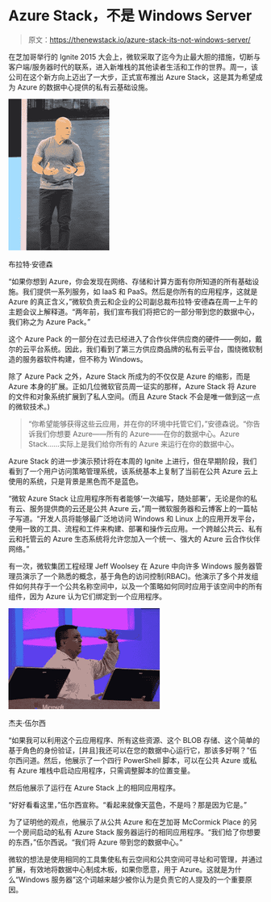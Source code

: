 # Azure Stack，不是 Windows Server

> 原文：<https://thenewstack.io/azure-stack-its-not-windows-server/>

在芝加哥举行的 Ignite 2015 大会上，微软采取了迄今为止最大胆的措施，切断与客户端/服务器时代的联系，进入新堆栈的其他读者生活和工作的世界。周一，该公司在这个新方向上迈出了一大步，正式宣布推出 Azure Stack，这是其为希望成为 Azure 的数据中心提供的私有云基础设施。

[![150504 Ignite 2015 05 (keynote, Brad Anderson)](img/8397d040c24ff8abf4c06d465d6a6c7a.png)](https://thenewstack.io/wp-content/uploads/2015/05/150504-Ignite-2015-05-keynote-Brad-Anderson.jpg)

布拉特·安德森

“如果你想到 Azure，你会发现在网络、存储和计算方面有你所知道的所有基础设施。我们提供一系列服务，如 IaaS 和 PaaS。然后是你所有的应用程序，这就是 Azure 的真正含义，”微软负责云和企业的公司副总裁布拉特·安德森在周一上午的主题会议上解释道。“两年前，我们宣布我们将把它的一部分带到您的数据中心，我们称之为 Azure Pack。”

这个 Azure Pack 的一部分在过去已经进入了合作伙伴供应商的硬件——例如，戴尔的云平台系统。因此，我们看到了第三方供应商品牌的私有云平台，围绕微软制造的服务器软件构建，但不称为 Windows。

除了 Azure Pack 之外，Azure Stack 所成为的不仅仅是 Azure 的缩影，而是 Azure 本身的扩展。正如几位微软官员周一证实的那样，Azure Stack 将 Azure 的文件和对象系统扩展到了私人空间。(而且 Azure Stack 不会是唯一做到这一点的微软技术。)

> “你希望能够获得这些云应用，并在你的环境中托管它们，”安德森说。“你告诉我们你想要 Azure——所有的 Azure——在你的数据中心。Azure Stack……实际上是我们给你所有的 Azure 来运行在你的数据中心。

Azure Stack 的进一步演示预计将在本周的 Ignite 上进行，但在早期阶段，我们看到了一个用户访问策略管理系统，该系统基本上复制了当前在公共 Azure 云上使用的系统，只是背景是黑色而不是蓝色。

“微软 Azure Stack 让应用程序所有者能够‘一次编写，随处部署’，无论是你的私有云、服务提供商的云还是公共 Azure 云，”周一微软服务器和云博客上的一篇帖子写道。“开发人员将能够最广泛地访问 Windows 和 Linux 上的应用开发平台，使用一致的工具、流程和工件来构建、部署和操作云应用。一个跨越公共云、私有云和托管云的 Azure 生态系统将允许您加入一个统一、强大的 Azure 云合作伙伴网络。”

有一次，微软集团工程经理 Jeff Woolsey 在 Azure 中向许多 Windows 服务器管理员演示了一个熟悉的概念，基于角色的访问控制(RBAC)。他演示了多个并发组件如何共存于一个公共名称空间中，以及一个策略如何同时应用于该空间中的所有组件，因为 Azure 认为它们绑定到一个应用程序。

[![150504 Ignite 2015 06 (keynote, Jeff Woolsey)](img/dd0bd51d8ad8e76e864ece6510cd30ff.png)](https://thenewstack.io/wp-content/uploads/2015/05/150504-Ignite-2015-06-keynote-Jeff-Woolsey.jpg)

杰夫·伍尔西

“如果我可以利用这个云应用程序、所有这些资源、这个 BLOB 存储、这个简单的基于角色的身份验证，[并且]我还可以在您的数据中心运行它，那该多好啊？”伍尔西问道。然后，他展示了一个四行 PowerShell 脚本，可以在公共 Azure 或私有 Azure 堆栈中启动应用程序，只需调整脚本的位置变量。

然后他展示了运行在 Azure Stack 上的相同应用程序。

“好好看看这里，”伍尔西宣称。“看起来就像天蓝色，不是吗？那是因为它是。”

为了证明他的观点，他展示了从公共 Azure 和在芝加哥 McCormick Place 的另一个房间启动的私有 Azure Stack 服务器运行的相同应用程序。“我们给了你想要的东西，”伍尔西说。“我们将 Azure 带到您的数据中心。”

微软的想法是使用相同的工具集使私有云空间和公共空间可寻址和可管理，并通过扩展，有效地将数据中心制成木板，如果你愿意，用于 Azure。这就是为什么“Windows 服务器”这个词越来越少被你认为是负责它的人提及的一个重要原因。

<svg xmlns:xlink="http://www.w3.org/1999/xlink" viewBox="0 0 68 31" version="1.1"><title>Group</title> <desc>Created with Sketch.</desc></svg>